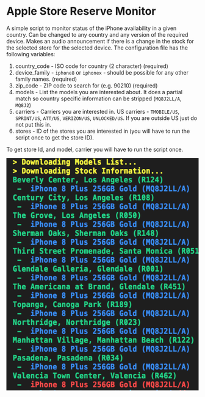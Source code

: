 # Apple Store Reserve Monitor

A simple script to monitor status of the iPhone availability in a given country. Can be changed to any country and any version of the required device. Makes an audio announcement if there is a change in the stock for the selected store for the selected device. The configuration file has the following variables:

1. country_code - ISO code for country (2 character) (required)
2. device_family - `iphone8` or `iphonex` - should be possible for any other family names. (required)
3. zip_code - ZIP code to search for (e.g. 90210) (required)
4. models - List the models you are interested about. It does a partial match so country specific information can be stripped (`MQ8J2LL/A`, `MQ8J2`)
5. carriers - Carriers you are interested in. US carriers - `TMOBILE/US`, `SPRINT/US`, `ATT/US`, `VERIZON/US`, `UNLOCKED/US`. If you are outside US just do not put this in.
6. stores - ID of the stores you are interested in (you will have to run the script once to get the store ID).

To get store Id, and model, carrier you will have to run the script once.

![image](listing.png)
